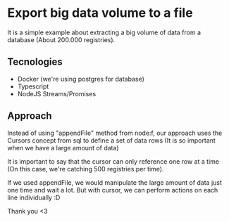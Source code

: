 # Export big data volume to a file

It is a simple example about extracting a big volume of data from a database (About 200.000 registries).

## Tecnologies
  * Docker (we're using postgres for database)
  * Typescript
  * NodeJS Streams/Promises

## Approach
Instead of using "appendFile" method from node:f, our approach uses the Cursors concept from sql to define 
a set of data rows (It is so important when we have a large amount of data)

It is important to say that the cursor can only reference one row at a time (On this case, we're catching 500 registries per time).

If we used appendFile, we would manipulate the large amount of data just one time and wait a lot.
But with cursor, we can perform actions on each line individually :D

Thank you <3